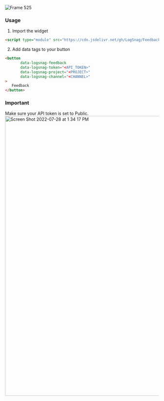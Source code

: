 ![Frame 525](https://user-images.githubusercontent.com/23535123/181665543-95ee7c9c-c7cc-4a2c-ab5b-7f74e8c54cec.png)




### Usage 

1. Import the widget
```html
<script type="module" src="https://cdn.jsdelivr.net/gh/LogSnag/Feedback@latest/dist/feedback.umd.js"></script>
 ```
 
 
 2. Add data tags to your button
 ```html
<button
        data-logsnag-feedback
        data-logsnag-token="<API_TOKEN>"
        data-logsnag-project="<PROJECT>"
        data-logsnag-channel="<CHANNEL>"
>
    Feedback
</button>
 ```
 
 ### Important
 Make sure your API token is set to Public.
 <img width="912" alt="Screen Shot 2022-07-28 at 1 34 17 PM" src="https://user-images.githubusercontent.com/23535123/181601494-93396b89-67da-4538-b535-557b68af12d3.png">
